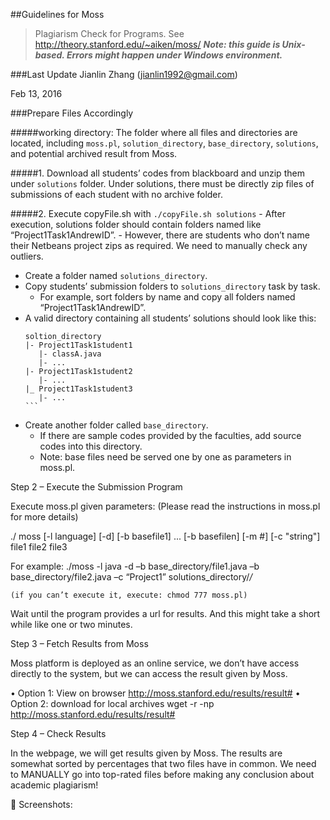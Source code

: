 ##Guidelines for Moss
>Plagiarism Check for Programs. See http://theory.stanford.edu/~aiken/moss/
**_Note: this guide is Unix-based. Errors might happen under Windows environment._**

###Last Update
Jianlin Zhang (jianlin1992@gmail.com)

Feb 13, 2016

###Prepare Files Accordingly

#####working directory: 
The folder where all files and directories are located, including `moss.pl`, `solution_directory`, `base_directory`, `solutions`, and potential archived result from Moss.

#####1. Download all students’ codes from blackboard and unzip them under `solutions` folder.
Under solutions, there must be directly zip files of submissions of each student with no archive folder.

#####2. Execute copyFile.sh with `./copyFile.sh solutions`
    - After execution, solutions folder should contain folders named like “Project1Task1AndrewID”.
    - However, there are students who don’t name their Netbeans project zips as required. We need to manually check any outliers.
- Create a folder named `solutions_directory`.
- Copy students’ submission folders to `solutions_directory` task by task. 
    - For example, sort folders by name and copy all folders named “Project1Task1AndrewID”.
- A valid directory containing all students’ solutions should look like this:
    ````
    soltion_directory
    |- Project1Task1student1
       |- classA.java
       |- ...
    |- Project1Task1student2
       |- ...
    |_ Project1Task1student3
       |- ...
    ```
- Create another folder called `base_directory`. 
    - If there are sample codes provided by the faculties, add source codes into this directory.
    - Note: base files need be served one by one as parameters in moss.pl.

Step 2 – Execute the Submission Program

Execute moss.pl given parameters: (Please read the instructions in moss.pl for more details)


./ moss [-l language] [-d] [-b basefile1] ... [-b basefilen] [-m #] [-c "string"] file1 file2 file3

For example:
./moss -l java -d –b base_directory/file1.java –b base_directory/file2.java –c “Project1” solutions_directory/*/*

    (if you can’t execute it, execute: chmod 777 moss.pl)
    
Wait until the program provides a url for results. And this might take a short while like one or two minutes.

Step 3 – Fetch Results from Moss

Moss platform is deployed as an online service, we don’t have access directly to the system, but we can access the result given by Moss.

•   Option 1: View on browser
    http://moss.stanford.edu/results/result#
•   Option 2: download for local archives
wget -r -np http://moss.stanford.edu/results/result#

Step 4 – Check Results

In the webpage, we will get results given by Moss. The results are somewhat sorted by percentages that two files have in common. We need to MANUALLY go into top-rated files before making any conclusion about academic plagiarism!


Screenshots:








